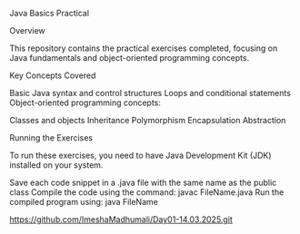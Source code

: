 Java Basics Practical


Overview

This repository contains the practical exercises completed, focusing on Java fundamentals and object-oriented programming concepts.

Key Concepts Covered

Basic Java syntax and control structures
Loops and conditional statements
Object-oriented programming concepts:

Classes and objects
Inheritance
Polymorphism
Encapsulation
Abstraction

Running the Exercises

To run these exercises, you need to have Java Development Kit (JDK) installed on your system.

Save each code snippet in a .java file with the same name as the public class
Compile the code using the command: javac FileName.java
Run the compiled program using: java FileName




https://github.com/ImeshaMadhumali/Day01-14.03.2025.git